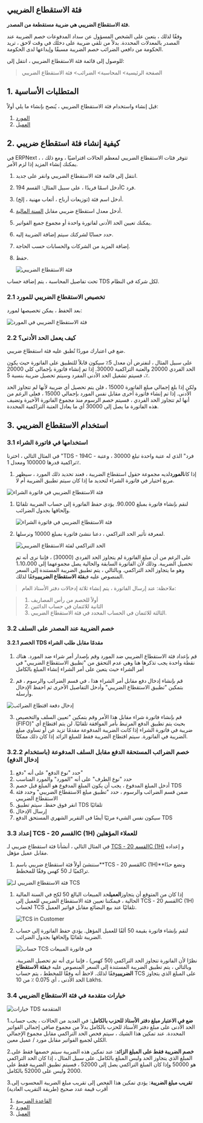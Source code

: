 ## فئة الاستقطاع الضريبي

**فئة الاستقطاع الضريبي هي ضريبة مستقطعة من المصدر.**

وفقًا لذلك ، يتعين على الشخص المسؤول عن سداد المدفوعات خصم الضريبة عند المصدر بالمعدلات المحددة. بدلاً من تلقي ضريبة على دخلك في وقت لاحق ، تريد الحكومة من دافعي الضرائب خصم الضريبة مسبقًا وإيداعها لدى الحكومة.

للوصول إلى قائمة فئة الاستقطاع الضريبي ، انتقل إلى:

> الصفحة الرئيسية> المحاسبة> الضرائب> فئة الاستقطاع الضريبي

## 1. المتطلبات الأساسية

قبل إنشاء واستخدام فئة الاستقطاع الضريبي ، يُنصح بإنشاء ما يلي أولاً:

1. [المورد](https://docs.erpnext.com/docs/v13/user/manual/en/buying/supplier)
2. [العميل](https://docs.erpnext.com/docs/v13/user/manual/en/CRM/customer)

## 2. كيفية إنشاء فئة استقطاع ضريبي

في ERPNext ، تتوفر فئات الاستقطاع الضريبي لمعظم الحالات افتراضيًا ، ومع ذلك ، يمكنك إنشاء المزيد إذا لزم الأمر.

1. انتقل إلى قائمة فئة الاستقطاع الضريبي وانقر على جديد.
2. أدخل اسمًا فريدًا ، على سبيل المثال: القسم 194C فرد.
3. أدخل اسم فئة (توزيعات أرباح ، أتعاب مهنية ، إلخ).
4. أدخل معدل استقطاع ضريبي مقابل [السنة المالية](https://docs.erpnext.com/docs/v13/user/manual/en/accounts/fiscal-year).
5. يمكنك تعيين الحد الأدنى لفاتورة واحدة أو مجموع جميع الفواتير.
6. حدد حسابًا لشركتك سيتم إضافة الضريبة إليه.
7. إضافة المزيد من الشركات والحسابات حسب الحاجة.
8. حفظ.
    
    ![فئة الاستقطاع الضريبي](https://docs.erpnext.com/files/tax-withholding-category.png)
    

تحت تفاصيل المحاسبة ، يتم إضافة حساب TDS لكل شركة في النظام.

### 2.1 تخصيص الاستقطاع الضريبي للمورد

بعد الحفظ ، يمكن تخصيصها لمورد:

![فئة الاستقطاع الضريبي في المورد](https://docs.erpnext.com/files/tax-withholding-category-in-supplier.png)

### 2.2 كيف يعمل الحد الأدنى؟

ضع في اعتبارك موردًا تُطبق عليه فئة استقطاع ضريبي.

على سبيل المثال ، لنفترض أن معدل 5٪ سيكون قابلاً للتطبيق على الفاتورة حيث يكون الحد الفردي 20000 والعتبة التراكمية 30000. إذا تم إنشاء فاتورة بإجمالي كلي 20000 ، فسيتم تشغيل الحد الأدنى المفرد وسيتم تحصيل ضريبة بنسبة 5٪.

ولكن إذا بلغ إجمالي مبلغ الفاتورة 15000 ، فلن يتم تحصيل أي ضريبة لأنها لم تتجاوز الحد الأدنى. إذا تم إنشاء فاتورة أخرى مقابل نفس المورد بإجمالي 15000 ، فعلى الرغم من أنها لم تتجاوز الحد الفردي ، فسيتم خصم الرسوم منذ مجموع الفاتورة الأخيرة وتضيف هذه الفاتورة ما يصل إلى 30000 أي ما يعادل العتبة التراكمية المحددة.

## 3. استخدام الاستقطاع الضريبي

### 3.1 استخدامها في فاتورة الشراء

في المثال التالي ، اخترنا "TDS - 194C - فرد" الذي له عتبة واحدة تبلغ 30000 ، وعتبة تراكمية قدرها 100000 ومعدل 1٪.

1. إذا كان**المورد**لديه مجموعة حقول استقطاع الضريبة ، فعند تحديد ذلك المورد ، سيظهر مربع اختيار في فاتورة الشراء لتحديد ما إذا كان سيتم تطبيق الضريبة أم لا.

![فئة الاستقطاع الضريبي في فاتورة الشراء](https://docs.erpnext.com/files/tax-withholding-category-in-purchase-invoice.png)

1. لنقم بإنشاء فاتورة بمبلغ 90.000. يؤدي حفظ الفاتورة إلى حساب الضريبة تلقائيًا وإلحاقها بجدول الضرائب.
    
    ![فئة الاستقطاع الضريبي في فاتورة الشراء](https://docs.erpnext.com/files/withheld-tax-calculation-in-purchase-invoice.png)
    
2. لمعرفة تأثير الحد التراكمي ، دعنا ننشئ فاتورة بمبلغ 10000 ونرسلها.
    
    ![الحد التراكمي لفئة الاستقطاع الضريبي](https://docs.erpnext.com/files/tax-withholding-category-cumulative-threshold.png)
    
    على الرغم من أن مبلغ الفاتورة لم يتجاوز الحد الفردي (30000) ، فإننا نرى أنه تم تحصيل الضريبة. وذلك لأن الفاتورة السابقة والحالية يصل مجموعهما إلى 1،10،000 وهو ما يتجاوز الحد التراكمي. وبالتالي ، يتم تطبيق الضريبة المستندة إلى السعر المنصوص عليه في**فئة الاستقطاع الضريبي**وفقًا لذلك.
    

> ملاحظة: عند إرسال الفاتورة ، يتم إنشاء ثلاثة إدخالات دفتر الأستاذ العام:

> 1. أولاً للخصم من رأس المصاريف
> 2. الثانية للائتمان في حساب الدائنين
> 3. الثالثة للائتمان في الحساب المحدد في فئة الاستقطاع الضريبي.

### 3.2 خصم الضريبة عند المصدر على السلف

#### 3.2.1 الخصم TDS مقدمًا مقابل طلب الشراء

1. قم بإعداد فئة الاستقطاع الضريبي ضد المورد وقم بإصدار أمر شراء ضد المورد. هناك نقطة واحدة يجب تذكرها هنا وهي عدم التحقق من "تطبيق الاستقطاع الضريبي" في أمر الشراء حيث يتعين على أمر الشراء إنشاء المبلغ بالكامل
    
2. قم بإنشاء إدخال دفع مقابل أمر الشراء هذا ، في قسم الضرائب والرسوم ، قم بتمكين "تطبيق الاستقطاع الضريبي" وأدخل التفاصيل الأخرى ثم احفظ الإدخال وأرسله.
    

![إدخال دفعة اقتطاع الضرائب](https://docs.erpnext.com/files/Tax-Withholding-Payment٪20Entry.png)

3. قم بإنشاء فاتورة شراء مقابل هذا الأمر وقم بتمكين "تعيين السلف والتخصيص (FIFO)" بحيث يتم تطبيق الدفع المرتبط بأمر الموافقة تلقائيًا. لن يتم اقتطاع أي ضريبة في فاتورة الشراء إذا كانت الضريبة المدفوعة مقدمًا تزيد عن أو تساوي مبلغ الضريبة في الفاتورة. سيتم اقتطاع الضريبة فقط للمبلغ الزائد إذا كان ذلك ممكنًا.

### 3.2.2 خصم الضرائب المستحقة الدفع مقابل السلف المدفوعة (باستخدام إدخال الدفع)

1. حدد "نوع الدفع" على أنه "دفع"
2. حدد "نوع الطرف" على أنه "المورد" والمورد المناسب
3. أدخل المبلغ المدفوع ، يجب أن يكون المبلغ المدفوع هو المبلغ قبل خصم TDS
4. ضمن قسم الضرائب والرسوم ، حدد "تطبيق مبلغ الاستقطاع الضريبي" وحدد فئة الاستقطاع الضريبي
5. انقر فوق حفظ. سيتم تطبيق TDS تلقائيًا
6. إرسال الإدخال
7. سيكون نفس الشيء مرئيًا أيضًا في التقرير الشهري المستحق الدفع TDS

### 3.3 إعداد TCS - القسم 20C (1H) للعملاء المؤهلين

في المثال التالي ، أنشأنا فئة استقطاع ضريبي لـ [TCS - القسم 20C (1H)](https://taxguru.in/income-tax/faqs-tcs-sales-goods-section-206c1h.html) و إعداده مقابل عميل مؤهل.

1. سننشئ أولاً فئة استقطاع ضريبي باسم**TCS - القسم 20C (1H)**ونضع حدًا تراكميًا لـ 50 كهس وفقًا للمخطط.

![فئة الاستقطاع الضريبي لـ TCS](https://docs.erpnext.com/files/tax-withholding-category-for-tcs.png)

1. إذا كان من المتوقع أن يتجاوز**العميل**حد المبيعات البالغ 50 لكح في السنة المالية الحالية ، فيمكننا تعيين فئة الاستقطاع الضريبي للعميل إلى TCS - القسم 20C (1H) لحساب TCS تلقائيًا عند بيع البضائع مقابل فواتير العميل.
    
    ![TCS in Customer](https://docs.erpnext.com/files/tcs-elertain-customer.png)
    
2. لنقم بإنشاء فاتورة بقيمة 50 ألفًا للعميل المؤهل. يؤدي حفظ الفاتورة إلى حساب الضريبة تلقائيًا وإلحاقها بجدول الضرائب.
    
    ![حساب TCS في فاتورة المبيعات](https://docs.erpnext.com/files/tcs-invoice.png)
    
    نظرًا لأن الفاتورة تتجاوز الحد التراكمي (50 كهس) ، فإننا نرى أنه تم تحصيل الضريبة. وبالتالي ، يتم تطبيق الضريبة المستندة إلى السعر المنصوص عليه في**فئة الاستقطاع الضريبي**وفقًا لذلك. لاحظ أنه وفقًا للمخطط ، يتم حساب TCS على المبلغ الذي يتجاوز الحد الأدنى ، أي 0.075 ٪ من 10 Lakhs.
    

### 3.4 خيارات متقدمة في فئة الاستقطاع الضريبي

![خيارات TDS المتقدمة](https://docs.erpnext.com/files/tds-advance-options.png)

1.**ضع في الاعتبار مبلغ دفتر الأستاذ للحزب بالكامل**: في العديد من الحالات ، يجب حساب الحد الأدنى على مبلغ دفتر الأستاذ للحزب بالكامل بدلاً من مجموع صافي إجمالي الفواتير المحددة. عند تمكين هذا الشيك ، سيتم فحص الحد التراكمي مقابل مجموع الإجمالي الكلي لجميع الفواتير مقابل مورد / عميل معين.
    
2.**خصم الضريبة فقط على المبلغ الزائد**: عند تمكين هذه الضريبة سيتم خصمها فقط على المبلغ الذي يتجاوز الحد وليس المبلغ بالكامل. على سبيل المثال ، إذا كان الحد التراكمي هو 50000 وإذا كان المبلغ التراكمي يصل إلى 52000 ، فسيتم تطبيق الضريبة فقط على 2000 وليس على 52000 بالكامل.
    
3.**تقريب مبلغ الضريبة**: يؤدي تمكين هذا الفحص إلى تقريب مبلغ الضريبة المحسوب إلى أقرب قيمة عدد صحيح (طريقة التقريب العادية)
    

1. [القاعدة الضريبية](https://docs.erpnext.com/docs/v13/user/manual/en/accounts/tax-rule)
2. [المورد](https://docs.erpnext.com/docs/v13/user/manual/en/buying/supplier)
3. [العميل](https://docs.erpnext.com/docs/v13/user/manual/en/CRM/customer)